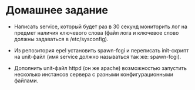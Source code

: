 # Домашнее задание
+ Написать service, который будет раз в 30 секунд мониторить лог на предмет наличия ключевого слова (файл лога и ключевое слово должны задаваться в /etc/sysconfig).

+ Из репозитория epel установить spawn-fcgi и переписать init-скрипт на unit-файл (имя service должно называться так же: spawn-fcgi).

+ Дополнить unit-файл httpd (он же apache) возможностью запустить несколько инстансов сервера с разными конфигурационными файлами.
